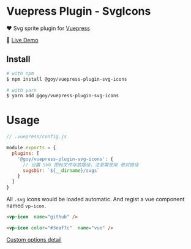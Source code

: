 # Vuepress Plugin - SvgIcons

:heart: Svg sprite plugin for [Vuepress](https://vuepress.vuejs.org)

:book: [Live Demo](https://ntnyq.github.io/vuepress-plugin-svg-icons)

## Install

``` bash
# with npm
$ npm install @goy/vuepress-plugin-svg-icons

# with yarn
$ yarn add @goy/vuepress-plugin-svg-icons
```

# Usage

``` js
// .vuepress/config.js

module.exports = {
  plugins: [
    '@goy/vuepress-plugin-svg-icons': {
      // 设置 SVG 图标文件存放路径，注意需使用 绝对路径
      svgsDir: `${__dirname}/svgs`
    }
  ]
}
```

All `.svg` icons would be loaded automatic. And regist a vue component named `vp-icon`.

``` markdown
<vp-icon  name="github" />

<vp-icon color="#3eaf7c"  name="vue" />
```

[Custom options detail](https://ntnyq.github.io/vuepress-pligin-svg-icons/guide)


